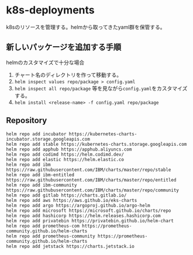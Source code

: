 # k8s-deployments

k8sのリソースを管理する。helmから取ってきたyaml群を保管する。

## 新しいパッケージを追加する手順

helmのカスタマイズで十分な場合

1. チャート名のディレクトリを作って移動する。
2. `helm inspect values repo/package > config.yaml`
3. `helm inspect all repo/package` 等を見ながら`config.yaml`をカスタマイズする。
4. `helm install <release-name> -f config.yaml repo/package`

## Repository

```
helm repo add incubator https://kubernetes-charts-incubator.storage.googleapis.com
helm repo add stable https://kubernetes-charts.storage.googleapis.com
helm repo add apphub https://apphub.aliyuncs.com
helm repo add codimd https://helm.codimd.dev/
helm repo add elastic https://helm.elastic.co
helm repo add ibm https://raw.githubusercontent.com/IBM/charts/master/repo/stable
helm repo add ibm-entitled https://raw.githubusercontent.com/IBM/charts/master/repo/entitled
helm repo add ibm-community https://raw.githubusercontent.com/IBM/charts/master/repo/community
helm repo add gitlab https://charts.gitlab.io/
helm repo add aws https://aws.github.io/eks-charts
helm repo add argo https://argoproj.github.io/argo-helm
helm repo add microsoft https://microsoft.github.io/charts/repo
helm repo add hashicorp https://helm.releases.hashicorp.com
helm repo add privatebin https://privatebin.github.io/helm-chart
helm repo add prometheus-com https://prometheus-community.github.io/helm-charts
helm repo add prometheus-community https://prometheus-community.github.io/helm-charts
helm repo add jetstack https://charts.jetstack.io
```
